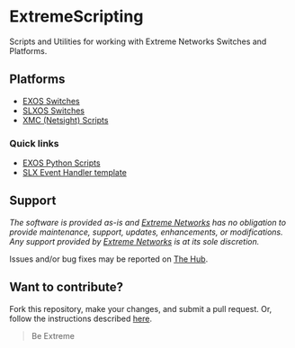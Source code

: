 # ExtremeScripting

Scripts and Utilities for working with Extreme Networks Switches and Platforms.

## Platforms

* [EXOS Switches](EXOS/README.md)
* [SLXOS Switches](SLXOS/README.md)
* [XMC (Netsight) Scripts](Netsight/README.md)

### Quick links

* [EXOS Python Scripts](EXOS/Python/README.md)
* [SLX Event Handler template](SLXOS/SLX_EventHandler/README.md)

## Support

_The software is provided as-is and [Extreme Networks](http://www.extremenetworks.com/) has no obligation to provide maintenance, support, updates, enhancements, or modifications. Any support provided by [Extreme Networks](http://www.extremenetworks.com/) is at its sole discretion._

Issues and/or bug fixes may be reported on [The Hub](https://community.extremenetworks.com/extreme).

## Want to contribute?

Fork this repository, make your changes, and submit a pull request. Or, follow the instructions described [here](https://extremeportal.force.com/ExtrArticleDetail?n=000007550).

>Be Extreme
